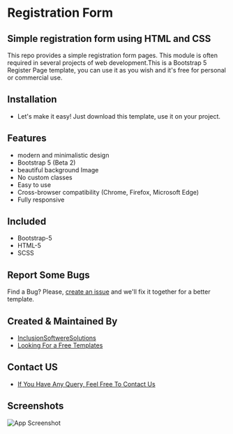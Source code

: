 # Registration Form
## Simple registration form using HTML and CSS
This repo provides a simple registration form pages.
This module is often required in several projects of web development.This is a Bootstrap 5 Register Page template, you can use it as you wish and it's free for personal or commercial use.



## Installation
- Let's make it easy! Just download this template, use it on your project.

## Features

- modern and minimalistic design
- Bootstrap 5 (Beta 2)
- beautiful background Image
- No custom classes
- Easy to use
- Cross-browser compatibility (Chrome, Firefox, Microsoft Edge)
- Fully responsive
## Included
- Bootstrap-5
- HTML-5
- SCSS

## Report Some Bugs
Find a Bug? Please, [create an issue](https://github.com/thakurboy1234/register-form-temptate/issues) and we'll fix it together for a better template.

## Created & Maintained By
- [InclusionSoftwereSolutions](https://inclusionsoft.com/)
- [Looking For a Free Templates](https://inclusionsoft.com/themes)

## Contact US

 - [If You Have Any Query, Feel Free To Contact Us](https://inclusionsoft.com/contact)

## Screenshots

![App Screenshot](https://user-images.githubusercontent.com/121487281/228163141-6173b3c3-d8a6-422d-b039-513a7bb1f477.png)